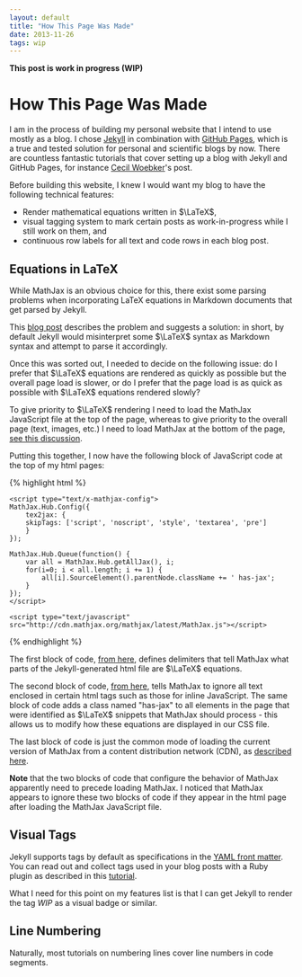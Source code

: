 ```yaml
---
layout: default
title: "How This Page Was Made"
date: 2013-11-26
tags: wip
---
```


**This post is work in progress (WIP)**

# How This Page Was Made

I am in the process of building my personal website that I intend to use
mostly as a blog.
I chose [Jekyll](http://jekyllrb.com/) in combination with
[GitHub Pages](http://pages.github.com/), which is a true and tested solution
for personal and scientific blogs by now.
There are countless fantastic tutorials that cover setting up a blog
with Jekyll and GitHub Pages, for instance
[Cecil Woebker](http://cwoebker.com/posts/jekyll-blogging)'s post.

Before building this website, I knew I would want my blog to have
the following technical features:

* Render mathematical equations written in $\LaTeX$,
* visual tagging system to mark certain posts as work-in-progress
  while I still work on them, and
* continuous row labels for all text and code rows in each blog post.

## Equations in LaTeX

While MathJax is an obvious choice for this, there exist some parsing
problems when incorporating LaTeX equations in Markdown documents that
get parsed by Jekyll.

This [blog post](http://cwoebker.com/posts/latex-math-magic) describes the
problem and suggests a solution:
in short, by default Jekyll would misinterpret some $\LaTeX$ syntax as
Markdown syntax and attempt to parse it accordingly.

Once this was sorted out, I needed to decide on the following issue:
do I prefer that $\LaTeX$ equations are rendered as quickly as possible
but the overall page load is slower, or
do I prefer that the page load is as quick as possible with $\LaTeX$
equations rendered slowly?

To give priority to $\LaTeX$ rendering I need to load the MathJax
JavaScript file at the top of the page, whereas to give
priority to the overall page (text, images, etc.) I need to load
MathJax at the bottom of the page,
[see this discussion](https://groups.google.com/forum/#!topic/mathjax-users/Zcq0hTp0VHY).

Putting this together, I now have the following block of JavaScript
code at the top of my html pages:

{% highlight html %}
    <script type="text/x-mathjax-config"> 
    MathJax.Hub.Config({ 
        jax: ["input/TeX","output/HTML-CSS"], 
        extensions: ["tex2jax.js"], 
        tex2jax: { 
        inlineMath: [ ['$','$'], ["\\(","\\)"] ], 
        displayMath: [ ['$$','$$'], ["\\[","\\]"] ], 
        processEscapes: true 
        }, 
    }); 
    </script> 
    
    <script type="text/x-mathjax-config">
    MathJax.Hub.Config({
        tex2jax: {
        skipTags: ['script', 'noscript', 'style', 'textarea', 'pre']
        }
    });

    MathJax.Hub.Queue(function() {
        var all = MathJax.Hub.getAllJax(), i;
        for(i=0; i < all.length; i += 1) {
            all[i].SourceElement().parentNode.className += ' has-jax';
        }
    });
    </script>

    <script type="text/javascript" src="http://cdn.mathjax.org/mathjax/latest/MathJax.js"></script>
{% endhighlight %}

The first block of code, 
[from here](https://groups.google.com/forum/#!topic/mathjax-users/Zcq0hTp0VHY),
defines delimiters that tell MathJax what
parts of the Jekyll-generated html file are $\LaTeX$ equations.

The second block of code,
[from here](http://cwoebker.com/posts/latex-math-magic),
tells MathJax to ignore all text enclosed in certain html tags such as
those for inline JavaScript.
The same block of code adds a class named "has-jax" to all elements
in the page that were identified as $\LaTeX$ snippets that MathJax should
process - this allows us to modify how these equations are displayed in our
CSS file.

The last block of code is just the common mode of loading the current
version of MathJax from a content distribution network (CDN), as
[described here](http://docs.mathjax.org/en/latest/configuration.html#loading-cdn).

**Note** that the two blocks of code that configure the behavior of
MathJax apparently need to precede loading MathJax.
I noticed that MathJax appears to ignore these two blocks of code
if they appear in the html page after loading the MathJax JavaScript file.

## Visual Tags

Jekyll supports tags by default as specifications in the
[YAML front matter](http://jekyllrb.com/docs/frontmatter/).
You can read out and collect tags used in your blog posts with
a Ruby plugin as described in this 
[tutorial](http://charliepark.org/tags-in-jekyll/).

What I need for this point on my features list is that I can get Jekyll
to render the tag *WIP* as a visual badge or similar.

## Line Numbering

Naturally, most tutorials on numbering lines cover line numbers in
code segments.
